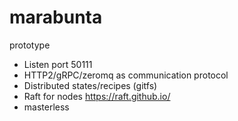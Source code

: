 # marabunta

prototype

* Listen port 50111
* HTTP2/gRPC/zeromq as communication protocol
* Distributed states/recipes (gitfs)
* Raft for nodes https://raft.github.io/
* masterless